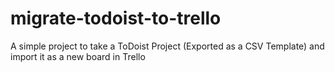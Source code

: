 # migrate-todoist-to-trello
A simple project to take a ToDoist Project (Exported as a CSV Template) and import it as a new board in Trello
